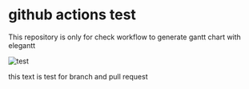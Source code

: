 
# github actions test

This repository is only for check workflow to generate gantt chart with elegantt

![test](https://usop4.github.io/github_actions_test/test.png)

this text is test for branch and pull request
